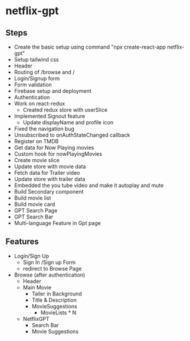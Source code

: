 # netflix-gpt

## Steps

- Create the basic setup using command "npx create-react-app netflix-gpt"
- Setup tailwind css
- Header
- Routing of /browse and /
- Login/Signup form
- Form validation
- Firebase setup and deployment
- Authentication
- Work on react-redux
  - Created redux store with userSlice
- Implemented Signout feature
  - Update displayName and profile icon
- Fixed the navigation bug
- Unsubscribed to onAuthStateChanged callback
- Register on TMDB
- Get data for Now Playing movies
- Custom hook for nowPlayingMovies
- Create movie slice
- Update store with movie data
- Fetch data for Trailer video
- Update store with trailer data
- Embedded the you tube video and make it autoplay and mute
- Build Secondary component
- Build movie list
- Build movie card
- GPT Search Page
- GPT Search Bar
- Multi-language Feature in Gpt page

## Features

- Login/Sign Up
  - Sign In /Sign up Form
  - redirect to Browse Page
- Browse (after authentication)
  - Header
  - Main Movie
    - Tailer in Background
    - Title & Description
    - MovieSuggestions
      - MovieLists \* N
  - NetflixGPT
    - Search Bar
    - Movie Suggestions
